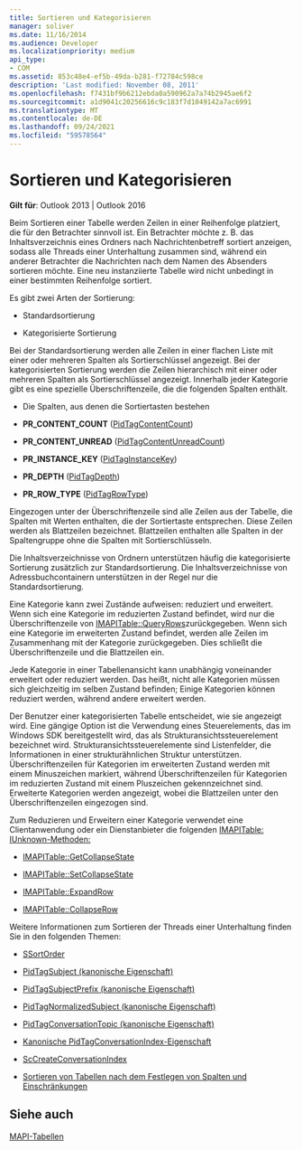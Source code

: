 ```yaml
---
title: Sortieren und Kategorisieren
manager: soliver
ms.date: 11/16/2014
ms.audience: Developer
ms.localizationpriority: medium
api_type:
- COM
ms.assetid: 853c48e4-ef5b-49da-b281-f72784c598ce
description: 'Last modified: November 08, 2011'
ms.openlocfilehash: f7431bf9b6212ebda0a590962a7a74b2945ae6f2
ms.sourcegitcommit: a1d9041c20256616c9c183f7d1049142a7ac6991
ms.translationtype: MT
ms.contentlocale: de-DE
ms.lasthandoff: 09/24/2021
ms.locfileid: "59578564"
---
```

# <a name="sorting-and-categorization"></a>Sortieren und Kategorisieren

 
  
**Gilt für**: Outlook 2013 | Outlook 2016 
  
Beim Sortieren einer Tabelle werden Zeilen in einer Reihenfolge platziert, die für den Betrachter sinnvoll ist. Ein Betrachter möchte z. B. das Inhaltsverzeichnis eines Ordners nach Nachrichtenbetreff sortiert anzeigen, sodass alle Threads einer Unterhaltung zusammen sind, während ein anderer Betrachter die Nachrichten nach dem Namen des Absenders sortieren möchte. Eine neu instanziierte Tabelle wird nicht unbedingt in einer bestimmten Reihenfolge sortiert. 
  
Es gibt zwei Arten der Sortierung:
  
- Standardsortierung
    
- Kategorisierte Sortierung 
    
Bei der Standardsortierung werden alle Zeilen in einer flachen Liste mit einer oder mehreren Spalten als Sortierschlüssel angezeigt. Bei der kategorisierten Sortierung werden die Zeilen hierarchisch mit einer oder mehreren Spalten als Sortierschlüssel angezeigt. Innerhalb jeder Kategorie gibt es eine spezielle Überschriftenzeile, die die folgenden Spalten enthält.
  
- Die Spalten, aus denen die Sortiertasten bestehen
    
- **PR_CONTENT_COUNT** ([PidTagContentCount](pidtagcontentcount-canonical-property.md))
    
- **PR_CONTENT_UNREAD** ([PidTagContentUnreadCount](pidtagcontentunreadcount-canonical-property.md))
    
- **PR_INSTANCE_KEY** ([PidTagInstanceKey](pidtaginstancekey-canonical-property.md))
    
- **PR_DEPTH** ([PidTagDepth](pidtagdepth-canonical-property.md))
    
- **PR_ROW_TYPE** ([PidTagRowType](pidtagrowtype-canonical-property.md)) 
    
Eingezogen unter der Überschriftenzeile sind alle Zeilen aus der Tabelle, die Spalten mit Werten enthalten, die der Sortiertaste entsprechen. Diese Zeilen werden als Blattzeilen bezeichnet. Blattzeilen enthalten alle Spalten in der Spaltengruppe ohne die Spalten mit Sortierschlüsseln. 
  
Die Inhaltsverzeichnisse von Ordnern unterstützen häufig die kategorisierte Sortierung zusätzlich zur Standardsortierung. Die Inhaltsverzeichnisse von Adressbuchcontainern unterstützen in der Regel nur die Standardsortierung. 
  
Eine Kategorie kann zwei Zustände aufweisen: reduziert und erweitert. Wenn sich eine Kategorie im reduzierten Zustand befindet, wird nur die Überschriftenzeile von [IMAPITable::QueryRows](imapitable-queryrows.md)zurückgegeben. Wenn sich eine Kategorie im erweiterten Zustand befindet, werden alle Zeilen im Zusammenhang mit der Kategorie zurückgegeben. Dies schließt die Überschriftenzeile und die Blattzeilen ein. 
  
Jede Kategorie in einer Tabellenansicht kann unabhängig voneinander erweitert oder reduziert werden. Das heißt, nicht alle Kategorien müssen sich gleichzeitig im selben Zustand befinden; Einige Kategorien können reduziert werden, während andere erweitert werden. 
  
Der Benutzer einer kategorisierten Tabelle entscheidet, wie sie angezeigt wird. Eine gängige Option ist die Verwendung eines Steuerelements, das im Windows SDK bereitgestellt wird, das als Strukturansichtssteuerelement bezeichnet wird. Strukturansichtssteuerelemente sind Listenfelder, die Informationen in einer strukturähnlichen Struktur unterstützen. Überschriftenzeilen für Kategorien im erweiterten Zustand werden mit einem Minuszeichen markiert, während Überschriftenzeilen für Kategorien im reduzierten Zustand mit einem Pluszeichen gekennzeichnet sind. Erweiterte Kategorien werden angezeigt, wobei die Blattzeilen unter den Überschriftenzeilen eingezogen sind. 
  
Zum Reduzieren und Erweitern einer Kategorie verwendet eine Clientanwendung oder ein Dienstanbieter die folgenden [IMAPITable: IUnknown-Methoden:](imapitableiunknown.md) 
  
- [IMAPITable::GetCollapseState](imapitable-getcollapsestate.md)
    
- [IMAPITable::SetCollapseState](imapitable-setcollapsestate.md)
    
- [IMAPITable::ExpandRow](imapitable-expandrow.md)
    
- [IMAPITable::CollapseRow](imapitable-collapserow.md)
    
Weitere Informationen zum Sortieren der Threads einer Unterhaltung finden Sie in den folgenden Themen:
  
- [SSortOrder](ssortorder.md)
    
- [PidTagSubject (kanonische Eigenschaft)](pidtagsubject-canonical-property.md)
    
- [PidTagSubjectPrefix (kanonische Eigenschaft)](pidtagsubjectprefix-canonical-property.md)
    
- [PidTagNormalizedSubject (kanonische Eigenschaft)](pidtagnormalizedsubject-canonical-property.md)
    
- [PidTagConversationTopic (kanonische Eigenschaft)](pidtagconversationtopic-canonical-property.md)
    
- [Kanonische PidTagConversationIndex-Eigenschaft](pidtagconversationindex-canonical-property.md)
    
- [ScCreateConversationIndex](sccreateconversationindex.md)
    
- [Sortieren von Tabellen nach dem Festlegen von Spalten und Einschränkungen](sorting-tables-after-setting-columns-and-restrictions.md)
    
## <a name="see-also"></a>Siehe auch



[MAPI-Tabellen](mapi-tables.md)


